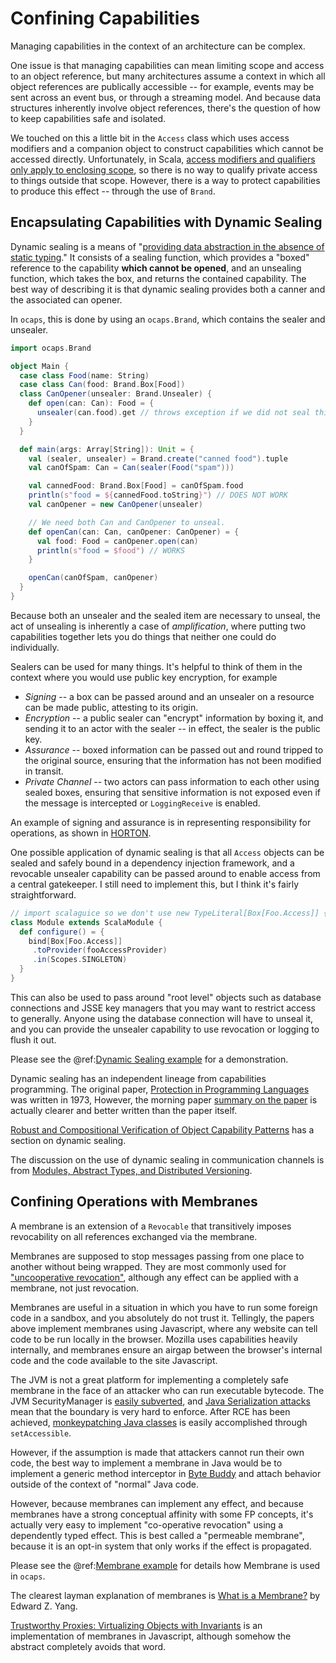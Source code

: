 # Confining Capabilities

Managing capabilities in the context of an architecture can be complex. 

One issue is that managing capabilities can mean limiting scope and access to an object reference, but many architectures assume a context in which all object references are publically accessible -- for example, events may be sent across an event bus, or through a streaming model.  And because data structures inherently involve object references, there's the question of how to keep capabilities safe and isolated.

We touched on this a little bit in the `Access` class which uses access modifiers and a companion object to construct capabilities which cannot be accessed directly.  Unfortunately, in Scala, [access modifiers and qualifiers only apply to enclosing scope](http://www.jesperdj.com/2016/01/08/scala-access-modifiers-and-qualifiers-in-detail/), so there is no way to qualify private access to things outside that scope.  However, there is a way to protect capabilities to produce this effect -- through the use of `Brand`.

## Encapsulating Capabilities with Dynamic Sealing

Dynamic sealing is a means of "[providing data abstraction in the absence of static typing](https://people.mpi-sws.org/~dreyer/papers/ocpl/paper.pdf)."  It consists of a sealing function, which provides a "boxed" reference to the capability **which cannot be opened**, and an unsealing function, which takes the box, and returns the contained capability. The best way of describing it is that dynamic sealing provides both a canner and the associated can opener.  

In `ocaps`, this is done by using an `ocaps.Brand`, which contains the sealer and unsealer.

```scala
import ocaps.Brand

object Main {
  case class Food(name: String)
  case class Can(food: Brand.Box[Food])
  class CanOpener(unsealer: Brand.Unsealer) {
    def open(can: Can): Food = {
      unsealer(can.food).get // throws exception if we did not seal this
    }
  }

  def main(args: Array[String]): Unit = {
    val (sealer, unsealer) = Brand.create("canned food").tuple
    val canOfSpam: Can = Can(sealer(Food("spam")))

    val cannedFood: Brand.Box[Food] = canOfSpam.food
    println(s"food = ${cannedFood.toString}") // DOES NOT WORK
    val canOpener = new CanOpener(unsealer)

    // We need both Can and CanOpener to unseal.
    def openCan(can: Can, canOpener: CanOpener) = {
      val food: Food = canOpener.open(can)
      println(s"food = $food") // WORKS
    }

    openCan(canOfSpam, canOpener)
  }
}
```

Because both an unsealer and the sealed item are necessary to unseal, the act of unsealing is inherently a case of *amplification*, where putting two capabilities together lets you do things that neither one could do individually.

Sealers can be used for many things.  It's helpful to think of them in the context where you would use public key encryption, for example

* *Signing* -- a box can be passed around and an unsealer on a resource can be made public, attesting to its origin.
* *Encryption* -- a public sealer can "encrypt" information by boxing it, and sending it to an actor with the sealer -- in effect, the sealer is the public key.
* *Assurance* -- boxed information can be passed out and round tripped to the original source, ensuring that the information has not been modified in transit.
* *Private Channel* -- two actors can pass information to each other using sealed boxes, ensuring that sensitive information is not exposed even if the message is intercepted or `LoggingReceive` is enabled.

An example of signing and assurance is in representing responsibility for operations, as shown in [HORTON](http://www.erights.org/elib/capability/horton/).

One possible application of dynamic sealing is that all `Access` objects can be sealed and safely bound in a dependency injection framework, and a revocable unsealer capability can be passed around to enable access from a central gatekeeper.  I still need to implement this, but I think it's fairly straightforward.

```scala
// import scalaguice so we don't use new TypeLiteral[Box[Foo.Access]] {}
class Module extends ScalaModule {
  def configure() = {
    bind[Box[Foo.Access]]
     .toProvider(fooAccessProvider)
     .in(Scopes.SINGLETON)
  }
}
```

This can also be used to pass around "root level" objects such as database connections and JSSE key managers that you may want to restrict access to generally.  Anyone using the database connection will have to unseal it, and you can provide the unsealer capability to use revocation or logging to flush it out.

Please see the @ref:[Dynamic Sealing example](../examples/dynamic_seal.md) for a demonstration.

Dynamic sealing has an independent lineage from capabilities programming.  The original paper, [Protection in Programming Languages](http://www.erights.org/history/morris73.pdf) was written in 1973,  However, the morning paper [summary on the paper](https://blog.acolyer.org/2016/10/19/protection-in-programming-languages/) is actually clearer and better written than the paper itself.

[Robust and Compositional Verification of Object
 Capability Patterns](https://people.mpi-sws.org/~dreyer/papers/ocpl/paper.pdf) has a section on dynamic sealing.
 
The discussion on the use of dynamic sealing in communication channels is from [Modules, Abstract Types, and Distributed Versioning](https://www.cl.cam.ac.uk/~pes20/versions-popl.pdf).

## Confining Operations with Membranes

A membrane is an extension of a `Revocable` that transitively imposes revocability on all references exchanged via the membrane.  

Membranes are supposed to stop messages passing from one place to another without being wrapped.  They are most commonly used for ["uncooperative revocation"](https://web.archive.org/web/20160408162552/http://www.eros-os.org/pipermail/e-lang/2003-January/008434.html), although any effect can be applied with a membrane, not just revocation.

Membranes are useful in a situation in which you have to run some foreign code in a sandbox, and you absolutely do not trust it.  Tellingly, the papers above implement membranes using Javascript, where any website can tell code to be run locally in the browser.  Mozilla uses capabilities heavily internally, and membranes ensure an airgap between the browser's internal code and the code available to the site Javascript.

The JVM is not a great platform for implementing a completely safe membrane in the face of an attacker who can run executable bytecode.  The JVM SecurityManager is [easily subverted](https://tersesystems.com/blog/2015/12/29/sandbox-experiment/), and [Java Serialization attacks](https://tersesystems.com/blog/2015/11/08/closing-the-open-door-of-java-object-serialization/) mean that the boundary is very hard to enforce.  After RCE has been achieved, [monkeypatching Java classes](https://tersesystems.com/blog/2014/03/02/monkeypatching-java-classes/) is easily accomplished through `setAccessible`.

However, if the assumption is made that attackers cannot run their own code, the best way to implement a membrane in Java would be to implement a generic method interceptor in [Byte Buddy](http://bytebuddy.net/#/) and attach behavior outside of the context of "normal" Java code.

However, because membranes can implement any effect, and because membranes have a strong conceptual affinity with some FP concepts, it's actually very easy to implement "co-operative revocation" using a dependently typed effect.  This is best called a "permeable membrane", because it is an opt-in system that only works if the effect is propagated.

Please see the @ref:[Membrane example](../examples/membrane.md) for details how Membrane is used in `ocaps`.

The clearest layman explanation of membranes is [What is a Membrane?](http://blog.ezyang.com/2013/03/what-is-a-membran/) by Edward Z. Yang.  

[Trustworthy Proxies: Virtualizing Objects with Invariants](https://research.google.com/pubs/pub40736.html) is an implementation of membranes in Javascript, although somehow the abstract completely avoids that word.
